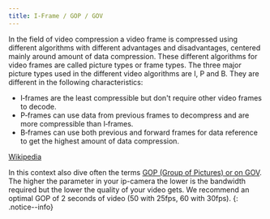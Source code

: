 ```yaml
---
title: I-Frame / GOP / GOV
---
```


In the field of video compression a video frame is compressed using different algorithms with different advantages and disadvantages,
centered mainly around amount of data compression. These different algorithms for video frames are called picture types or frame types.
The three major picture types used in the different video algorithms are I, P and B. They are different in the following characteristics:

- I‑frames are the least compressible but don't require other video frames to decode.  
- P‑frames can use data from previous frames to decompress and are more compressible than I‑frames.  
- B‑frames can use both previous and forward frames for data reference to get the highest amount of data compression.

<a href="https://en.wikipedia.org/wiki/Video_compression_picture_types" target="_blank">Wikipedia</a>

In this context also dive often the terms <a href="https://en.wikipedia.org/wiki/Group_of_pictures" target="_blank">GOP (Group of Pictures) or on GOV</a>.
The higher the parameter in your ip-camera the lower is the bandwidth required but the lower the quality of your video gets. We recommend an optimal
GOP of 2 seconds of video (50 with 25fps, 60 with 30fps).
{: .notice--info}

